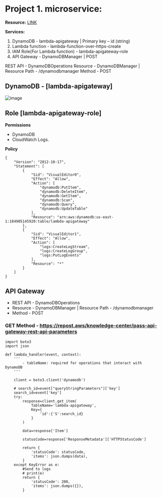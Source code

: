 # Project 1. microservice:

**Resource:** <a href="https://github.com/saha-rajdeep/serverless-lab">LINK</a>

**Services:**

1. DynamoDB - lambda-apigateway | Primary key – id (string)
2. Lambda function - lambda-function-over-https-create
3. IAM Role(For Lambda function) -  lambda-apigateway-role
4. API Gateway - DynamoDBManager | POST

REST API - DynamoDBOperations
Resource - DynamoDBManager | Resource Path - /dynamodbmanager
Method - POST



## DynamoDB - [lambda-apigateway]
 ![image](https://user-images.githubusercontent.com/124598875/233772047-1a1585e1-0fa1-499f-80c1-45117640e00e.png)


## Role [lambda-apigateway-role]

**Permissions** 

- DynamoDB
- CloudWatch Logs.

**Policy**
```
{
    "Version": "2012-10-17",
    "Statement": [
        {
            "Sid": "VisualEditor0",
            "Effect": "Allow",
            "Action": [
                "dynamodb:PutItem",
                "dynamodb:DeleteItem",
                "dynamodb:GetItem",
                "dynamodb:Scan",
                "dynamodb:Query",
                "dynamodb:UpdateTable"
            ],
            "Resource": "arn:aws:dynamodb:us-east-1:184905145920:table/lambda-apigateway"
        },
        {
            "Sid": "VisualEditor1",
            "Effect": "Allow",
            "Action": [
                "logs:CreateLogStream",
                "logs:CreateLogGroup",
                "logs:PutLogEvents"
            ],
            "Resource": "*"
        }
    ]
}
```

## API Gateway

- REST API - DynamoDBOperations
- Resource - DynamoDBManager | Resource Path - /dynamodbmanager
- Method - POST

### GET Method - https://repost.aws/knowledge-center/pass-api-gateway-rest-api-parameters

```
import boto3
import json

def lambda_handler(event, context):
    '''
        - tableName: required for operations that interact with DynamoDB
    '''
    
    client = boto3.client('dynamodb')
    
    # search_id=event["queryStringParameters"]['key']
    search_id=event['key']
    try:
        response=client.get_item(
            TableName='lambda-apigateway',
            Key={
                'id':{'S':search_id}
            }
        )
        
        data=response['Item']

        statusCode=response['ResponseMetadata']['HTTPStatusCode']
    
        return {
            'statusCode': statusCode,
            'items': json.dumps(data),
        }
    except KeyError as e:
        #Send to logs
        # print(e)
        return {
            'statusCode': 200,
            'items': json.dumps({}),
        }
```




